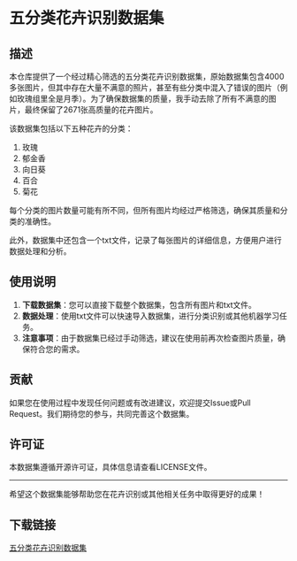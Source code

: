 # 五分类花卉识别数据集

## 描述

本仓库提供了一个经过精心筛选的五分类花卉识别数据集，原始数据集包含4000多张图片，但其中存在大量不满意的照片，甚至有些分类中混入了错误的图片（例如玫瑰组里全是月季）。为了确保数据集的质量，我手动去除了所有不满意的图片，最终保留了2671张高质量的花卉图片。

该数据集包括以下五种花卉的分类：
1. 玫瑰
2. 郁金香
3. 向日葵
4. 百合
5. 菊花

每个分类的图片数量可能有所不同，但所有图片均经过严格筛选，确保其质量和分类的准确性。

此外，数据集中还包含一个txt文件，记录了每张图片的详细信息，方便用户进行数据处理和分析。

## 使用说明

1. **下载数据集**：您可以直接下载整个数据集，包含所有图片和txt文件。
2. **数据处理**：使用txt文件可以快速导入数据集，进行分类识别或其他机器学习任务。
3. **注意事项**：由于数据集已经过手动筛选，建议在使用前再次检查图片质量，确保符合您的需求。

## 贡献

如果您在使用过程中发现任何问题或有改进建议，欢迎提交Issue或Pull Request。我们期待您的参与，共同完善这个数据集。

## 许可证

本数据集遵循开源许可证，具体信息请查看LICENSE文件。

---

希望这个数据集能够帮助您在花卉识别或其他相关任务中取得更好的成果！

## 下载链接

[五分类花卉识别数据集](https://pan.quark.cn/s/c824e067a9eb)